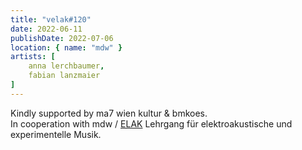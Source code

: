 ```yaml
---
title: "velak#120"
date: 2022-06-11
publishDate: 2022-07-06
location: { name: "mdw" }
artists: [
    anna lerchbaumer,
    fabian lanzmaier
]
---
```

Kindly supported by ma7 wien kultur & bmkoes.  
In cooperation with mdw / [ELAK](https://elakwien.at) Lehrgang für elektroakustische und experimentelle Musik.

